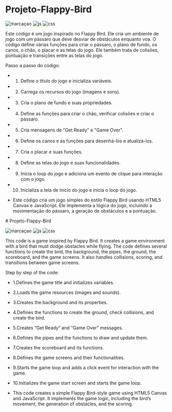 ﻿# Projeto-Flappy-Bird

![marcaçao](https://img.shields.io/badge/HTML5-E34F26?style=for-the-badge&logo=html5&logoColor=white
)
![js](	https://img.shields.io/badge/JavaScript-F7DF1E?style=for-the-badge&logo=javascript&logoColor=black)
![css](https://img.shields.io/badge/CSS-239120?&style=for-the-badge&logo=css3&logoColor=white)

Este código é um jogo inspirado no Flappy Bird. Ele cria um ambiente de jogo com um pássaro que deve desviar de obstáculos enquanto voa. O código define várias funções para criar o pássaro, o plano de fundo, os canos, o chão, o placar e as telas do jogo. Ele também trata de colisões, pontuação e transições entre as telas do jogo. 
 

Passo a passo do código: 
- 1. Define o título do jogo e inicializa variáveis. 
- 2. Carrega os recursos do jogo (imagens e sons). 
- 3. Cria o plano de fundo e suas propriedades. 
- 4. Define as funções para criar o chão, verificar colisões e criar o pássaro. 
- 5. Cria mensagens de "Get Ready" e "Game Over". 
- 6. Define os canos e as funções para desenhá-los e atualizá-los. 
- 7. Cria o placar e suas funções. 
- 8. Define as telas do jogo e suas funcionalidades. 
- 9. Inicia o loop do jogo e adiciona um evento de clique para interação com o jogo. 
- 10. Inicializa a tela de início do jogo e inicia o loop do jogo. 
 
- Este código cria um jogo simples do estilo Flappy Bird usando HTML5 Canvas e JavaScript. Ele implementa a lógica do jogo, incluindo a movimentação do pássaro, a geração de obstáculos e a pontuação.


﻿# Projeto-Flappy-Bird

![marcaçao](https://img.shields.io/badge/HTML5-E34F26?style=for-the-badge&logo=html5&logoColor=white
)
![js](	https://img.shields.io/badge/JavaScript-F7DF1E?style=for-the-badge&logo=javascript&logoColor=black)
![css](https://img.shields.io/badge/CSS-239120?&style=for-the-badge&logo=css3&logoColor=white)

This code is a game inspired by Flappy Bird. It creates a game environment with a bird that must dodge obstacles while flying. The code defines several functions to create the bird, the background, the pipes, the ground, the scoreboard, and the game screens. It also handles collisions, scoring, and transitions between game screens.

Step by step of the code:

- 1.Defines the game title and initializes variables.
- 2.Loads the game resources (images and sounds).
- 3.Creates the background and its properties.
- 4.Defines the functions to create the ground, check collisions, and create the bird.
- 5.Creates “Get Ready” and “Game Over” messages.
- 6.Defines the pipes and the functions to draw and update them.
- 7.Creates the scoreboard and its functions.
- 8.Defines the game screens and their functionalities.
- 9.Starts the game loop and adds a click event for interaction with the game.
- 10.Initializes the game start screen and starts the game loop.

  
- This code creates a simple Flappy Bird-style game using HTML5 Canvas and JavaScript. It implements the game logic, including the bird’s movement, the generation of obstacles, and the scoring.
